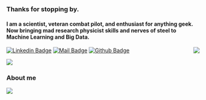 ### Thanks for stopping by.
#### I am a scientist, veteran combat pilot, and enthusiast for anything geek.  Now bringing mad research physicist skills and nerves of steel to Machine Learning and Big Data.

<!--
**TrentBrunson/TrentBrunson** is a ✨ _special_ ✨ repository because its `README.md` (this file) appears on your GitHub profile.

Here are some ideas to get you started:

- 🔭 I’m currently working on ...
- 🌱 I’m currently learning ...
- 👯 I’m looking to collaborate on ...
- 🤔 I’m looking for help with ...
- 💬 Ask me about ...
- 📫 How to reach me: ...
- 😄 Pronouns: ...
- ⚡ Fun fact: ...
-->

<!-- ![Trent's GitHub stats](https://github-readme-stats.vercel.app/api?username=TrentBrunson&count_private=true) -->
<img align='right' src="https://github-readme-stats.vercel.app/api?username=TrentBrunson&show_icons=true&count_private=true&include_all_commits=true">


[![Linkedin Badge](https://img.shields.io/badge/linkedin-%230077B5.svg?&style=for-the-badge&logo=linkedin&logoColor=white)](https://www.linkedin.com/in/trent-brunson/)
[![Mail Badge](https://img.shields.io/badge/email-c14438?style=for-the-badge&logo=Gmail&logoColor=white&link=mailto:hold@gmail.com)](mailto:hold@gmail.com)
[![Github Badge](https://img.shields.io/badge/github-333?style=for-the-badge&logo=github&logoColor=white)](https://github.com/TrentBrunson)


<img align="center" src="https://github-readme-stats.vercel.app/api/top-langs/?username=TrentBrunson&layout=compact&theme=buefy&hide_border=true">

### About me
<a href="https://github.com/TrentBrunson/TrentBrunson.github.io">
  <img align="center" src="https://github-readme-stats.vercel.app/api/pin/?username=TrentBrunson&repo=TrentBrunson.github.io" />
</a>
